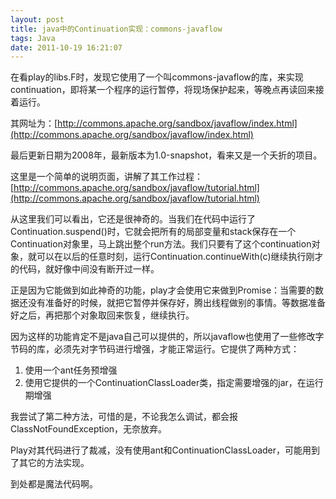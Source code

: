 ```yaml
---
layout: post
title: java中的Continuation实现：commons-javaflow
tags: Java
date: 2011-10-19 16:21:07
---
```


在看play的libs.F时，发现它使用了一个叫commons-javaflow的库，来实现continuation，即将某一个程序的运行暂停，将现场保护起来，等晚点再读回来接着运行。

其网址为：[http://commons.apache.org/sandbox/javaflow/index.html](http://commons.apache.org/sandbox/javaflow/index.html)

最后更新日期为2008年，最新版本为1.0-snapshot，看来又是一个夭折的项目。

这里是一个简单的说明页面，讲解了其工作过程：[http://commons.apache.org/sandbox/javaflow/tutorial.html](http://commons.apache.org/sandbox/javaflow/tutorial.html)

从这里我们可以看出，它还是很神奇的。当我们在代码中运行了Continuation.suspend()时，它就会把所有的局部变量和stack保存在一个Continuation对象里，马上跳出整个run方法。我们只要有了这个continuation对象，就可以在以后的任意时刻，运行Continuation.continueWith(c)继续执行刚才的代码，就好像中间没有断开过一样。

正是因为它能做到如此神奇的功能，play才会使用它来做到Promise：当需要的数据还没有准备好的时候，就把它暂停并保存好，腾出线程做别的事情。等数据准备好之后，再把那个对象取回来恢复，继续执行。

因为这样的功能肯定不是java自己可以提供的，所以javaflow也使用了一些修改字节码的库，必须先对字节码进行增强，才能正常运行。它提供了两种方式：

1.  使用一个ant任务预增强
2.  使用它提供的一个ContinuationClassLoader类，指定需要增强的jar，在运行期增强

我尝试了第二种方法，可惜的是，不论我怎么调试，都会报ClassNotFoundException，无奈放弃。

Play对其代码进行了裁减，没有使用ant和ContinuationClassLoader，可能用到了其它的方法实现。

到处都是魔法代码啊。
